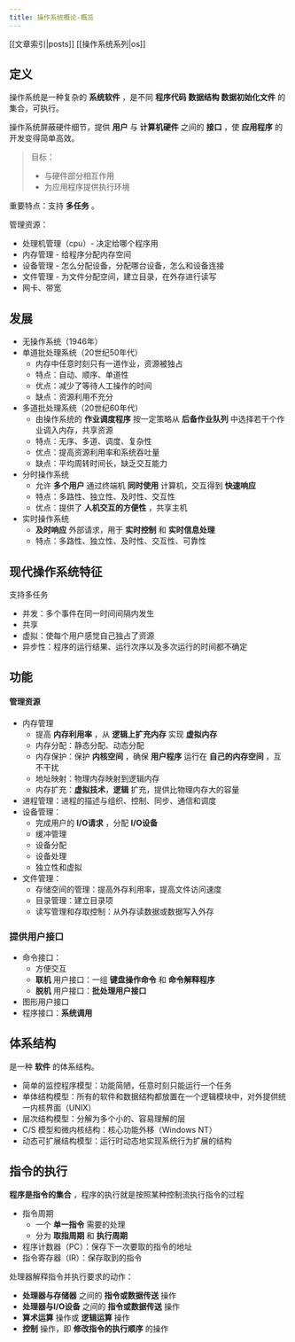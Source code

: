 ```yaml
---
title: 操作系统概论-概览
---
```

[[文章索引|posts]] [[操作系统系列|os]]

## 定义
操作系统是一种复杂的 **系统软件** ，是不同 **程序代码 数据结构 数据初始化文件** 的集合，可执行。

操作系统屏蔽硬件细节，提供 **用户** 与 **计算机硬件** 之间的 **接口** ，使 **应用程序** 的开发变得简单高效。

> 目标：
> * 与硬件部分相互作用
> * 为应用程序提供执行环境

重要特点：支持 **多任务** 。

管理资源：
* 处理机管理（cpu）- 决定给哪个程序用
* 内存管理 - 给程序分配内存空间
* 设备管理 - 怎么分配设备，分配哪台设备，怎么和设备连接
* 文件管理 - 为文件分配空间，建立目录，在外存进行读写
* 网卡、带宽

## 发展
* 无操作系统（1946年）
* 单道批处理系统（20世纪50年代）
    * 内存中任意时刻只有一道作业，资源被独占
    * 特点：自动、顺序、单道性
    * 优点：减少了等待人工操作的时间
    * 缺点：资源利用不充分
* 多道批处理系统（20世纪60年代）
    * 由操作系统的 **作业调度程序** 按一定策略从 **后备作业队列** 中选择若干个作业调入内存，共享资源
    * 特点：无序、多道、调度、复杂性
    * 优点：提高资源利用率和系统吞吐量
    * 缺点：平均周转时间长，缺乏交互能力
* 分时操作系统
    * 允许 **多个用户** 通过终端机 **同时使用** 计算机，交互得到 **快速响应**
    * 特点：多路性、独立性、及时性、交互性
    * 优点：提供了 **人机交互的方便性** ，共享主机
* 实时操作系统
    * **及时响应** 外部请求，用于 **实时控制** 和 **实时信息处理**
    * 特点：多路性、独立性、及时性、交互性、可靠性

## 现代操作系统特征
支持多任务

* 并发：多个事件在同一时间间隔内发生
* 共享
* 虚拟：使每个用户感觉自己独占了资源
* 异步性：程序的运行结果、运行次序以及多次运行的时间都不确定

## 功能
#### 管理资源
* 内存管理
    * 提高 **内存利用率** ，从 **逻辑上扩充内存** 实现 **虚拟内存**
    * 内存分配：静态分配、动态分配
    * 内存保护：保护 **内核空间** ，确保 **用户程序** 运行在 **自己的内存空间** ，互不干扰
    * 地址映射：物理内存映射到逻辑内存
    * 内存扩充：**虚拟技术**，**逻辑** 扩充，提供比物理内存大的容量
* 进程管理：进程的描述与组织、控制、同步、通信和调度
* 设备管理：
    * 完成用户的 **I/O请求** ，分配 **I/O设备**
    * 缓冲管理
    * 设备分配
    * 设备处理
    * 独立性和虚拟
* 文件管理：
    * 存储空间的管理：提高外存利用率，提高文件访问速度
    * 目录管理：建立目录项
    * 读写管理和存取控制：从外存读数据或数据写入外存

### 提供用户接口
* 命令接口：
    * 方便交互
    * **联机** 用户接口：一组 **键盘操作命令** 和 **命令解释程序**
    * **脱机** 用户接口：**批处理用户接口**
* 图形用户接口
* 程序接口：**系统调用**

## 体系结构
是一种 **软件** 的体系结构。

* 简单的监控程序模型：功能简陋，任意时刻只能运行一个任务
* 单体结构模型：所有的软件和数据结构都放置在一个逻辑模块中，对外提供统一内核界面（UNIX）
* 层次结构模型：分解为多个小的、容易理解的层
* C/S 模型和微内核结构：核心功能外移（Windows NT）
* 动态可扩展结构模型：运行时动态地实现系统行为扩展的结构

## 指令的执行
**程序是指令的集合** ，程序的执行就是按照某种控制流执行指令的过程

* 指令周期
    * 一个 **单一指令** 需要的处理
    * 分为 **取指周期** 和 **执行周期**
* 程序计数器（PC）：保存下一次要取的指令的地址
* 指令寄存器（IR）：保存取到的指令

处理器解释指令并执行要求的动作：
* **处理器与存储器** 之间的 **指令或数据传送** 操作
* **处理器与I/O设备** 之间的 **指令或数据传送** 操作
* **算术运算** 操作或 **逻辑运算** 操作
* **控制** 操作，即 **修改指令的执行顺序** 的操作
